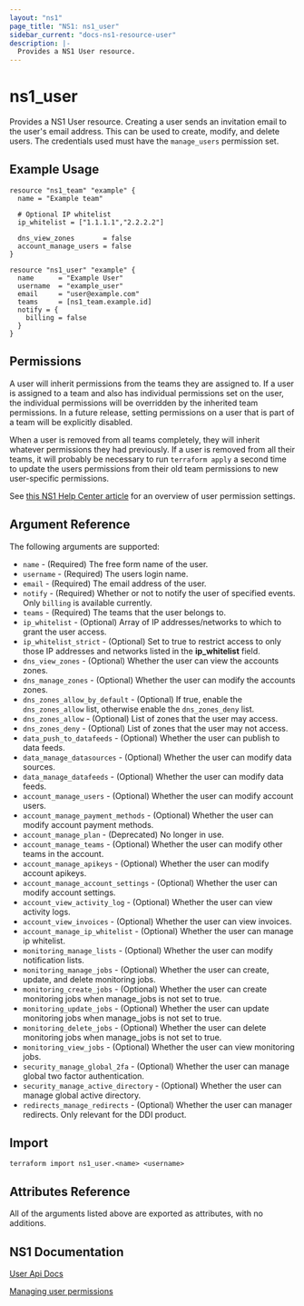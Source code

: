 ```yaml
---
layout: "ns1"
page_title: "NS1: ns1_user"
sidebar_current: "docs-ns1-resource-user"
description: |-
  Provides a NS1 User resource.
---
```


# ns1\_user

Provides a NS1 User resource. Creating a user sends an invitation email to the
user's email address. This can be used to create, modify, and delete users.
The credentials used must have the `manage_users` permission set.

## Example Usage

```hcl
resource "ns1_team" "example" {
  name = "Example team"

  # Optional IP whitelist
  ip_whitelist = ["1.1.1.1","2.2.2.2"]

  dns_view_zones       = false
  account_manage_users = false
}

resource "ns1_user" "example" {
  name      = "Example User"
  username  = "example_user"
  email     = "user@example.com"
  teams     = [ns1_team.example.id]
  notify = {
    billing = false
  }
}
```

## Permissions
A user will inherit permissions from the teams they are assigned to.
If a user is assigned to a team and also has individual permissions set on the user, the individual permissions
will be overridden by the inherited team permissions.
In a future release, setting permissions on a user that is part of a team will be explicitly disabled.

When a user is removed from all teams completely, they will inherit whatever permissions they had previously.
If a user is removed from all their teams, it will probably be necessary to run `terraform apply` a second time
to update the users permissions from their old team permissions to new user-specific permissions.

See [this NS1 Help Center article](https://help.ns1.com/hc/en-us/articles/360024409034-Managing-user-permissions) for an overview of user permission settings.

## Argument Reference

The following arguments are supported:

* `name` - (Required) The free form name of the user.
* `username` - (Required) The users login name.
* `email` - (Required) The email address of the user.
* `notify` - (Required) Whether or not to notify the user of specified events. Only `billing` is available currently.
* `teams` - (Required) The teams that the user belongs to.
* `ip_whitelist` - (Optional) Array of IP addresses/networks to which to grant the user access. 
* `ip_whitelist_strict` - (Optional) Set to true to restrict access to only those IP addresses and networks listed in the **ip_whitelist** field.
* `dns_view_zones` - (Optional) Whether the user can view the accounts zones.
* `dns_manage_zones` - (Optional) Whether the user can modify the accounts zones.
* `dns_zones_allow_by_default` - (Optional) If true, enable the `dns_zones_allow` list, otherwise enable the `dns_zones_deny` list.
* `dns_zones_allow` - (Optional) List of zones that the user may access.
* `dns_zones_deny` - (Optional) List of zones that the user may not access.
* `data_push_to_datafeeds` - (Optional) Whether the user can publish to data feeds.
* `data_manage_datasources` - (Optional) Whether the user can modify data sources.
* `data_manage_datafeeds` - (Optional) Whether the user can modify data feeds.
* `account_manage_users` - (Optional) Whether the user can modify account users.
* `account_manage_payment_methods` - (Optional) Whether the user can modify account payment methods.
* `account_manage_plan` - (Deprecated) No longer in use.
* `account_manage_teams` - (Optional) Whether the user can modify other teams in the account.
* `account_manage_apikeys` - (Optional) Whether the user can modify account apikeys.
* `account_manage_account_settings` - (Optional) Whether the user can modify account settings.
* `account_view_activity_log` - (Optional) Whether the user can view activity logs.
* `account_view_invoices` - (Optional) Whether the user can view invoices.
* `account_manage_ip_whitelist` - (Optional) Whether the user can manage ip whitelist.
* `monitoring_manage_lists` - (Optional) Whether the user can modify notification lists.
* `monitoring_manage_jobs` - (Optional) Whether the user can create, update, and delete monitoring jobs.
* `monitoring_create_jobs` - (Optional) Whether the user can create monitoring jobs when manage_jobs is not set to true.
* `monitoring_update_jobs` - (Optional) Whether the user can update monitoring jobs when manage_jobs is not set to true.
* `monitoring_delete_jobs` - (Optional) Whether the user can delete monitoring jobs when manage_jobs is not set to true.
* `monitoring_view_jobs` - (Optional) Whether the user can view monitoring jobs.
* `security_manage_global_2fa` - (Optional) Whether the user can manage global two factor authentication.
* `security_manage_active_directory` - (Optional) Whether the user can manage global active directory.
* `redirects_manage_redirects` - (Optional) Whether the user can manager redirects.
Only relevant for the DDI product.

## Import

`terraform import ns1_user.<name> <username>`

## Attributes Reference

All of the arguments listed above are exported as attributes, with no
additions.

## NS1 Documentation

[User Api Docs](https://ns1.com/api#user)

[Managing user permissions](https://help.ns1.com/hc/en-us/articles/360024409034-Managing-user-permissions)

